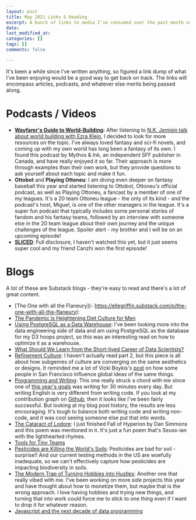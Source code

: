 ```yaml
---
layout: post
title: May 2021 Links & Reading
excerpt: A bunch of links to media I've consumed over the past month or so
date: 
last_modified_at: 
categories: []
tags: []
comments: false

---
```

It's been a while since I've written anything, so figured a link dump of what I've been enjoying would be a good way to get back on track. The links will encompass articles, podcasts, and whatever else merits being passed along.

# Podcasts / Videos

* [**Wayfarer's Guide to World-Building**](https://www.mythosink.com/podcast/)**:** After listening to [N.K. Jemisin talk about world building with Ezra Klein](https://www.youtube.com/watch?v=I6xyFQhbsjQ), I decided to look for more resources on the topic. I've always loved fantasy and sci-fi novels, and coming up with my own world has long been a fantasy of its own. I found this podcast by Mythos & Ink, an independent SFF publisher in Canada, and have really enjoyed it so far. Their approach is more through examples than their own work, but they provide questions to ask yourself about each topic and make it fun.
* **Ottobot** and **Playing Ottoneu**: I am diving even deeper on fantasy baseball this year and started listening to Ottobot, Ottoneu's official podcast, as well as Playing Ottoneu, a fancast by a member of one of my leagues. It's a 20 team Ottoneu league - the only of its kind - and the podcast's host, Miguel, is one of the other managers in the league. It's a super fun podcast that typically includes some personal stories of fandom and his fantasy teams, followed by an interview with someone else in the 20 team league about their own journey and the unique challenges of the league. Spoiler alert - my brother and I will be on an upcoming episode!
* [**SLICED**](https://www.twitch.tv/videos/1042917748): Full disclosure, I haven't watched this yet, but it just seems super cool and my friend Canzhi won the first episode!

# Blogs

A lot of these are Substack blogs - they're easy to read and there's a lot of great content.

* [The One with all the Flaneury](- https://ellegriffin.substack.com/p/the-one-with-all-the-flaneury): 
* [The Pandemic is Heightening Diet Culture for Men](https://elemental.medium.com/the-pandemic-is-heightening-diet-culture-for-men-5af2c1ccfc8e)
* [Using PostgreSQL as a Data Warehouse](https://www.narrator.ai/blog/using-postgresql-as-a-data-warehouse/): I've been looking more into the data engineering side of data and am using PostgreSQL as the database for my D3 hoops project, so this was an interesting read on how to optimize it as a warehouse.
* [What Should We Learn from the Short-lived Career of Data Scientists?](https://medium.com/codex/what-should-we-learn-from-the-short-lived-career-of-data-scientists-f6fe43865d90)
* [Refinement Culture](https://paulskallas.substack.com/p/refinement-culture): I haven't actually read part 2, but this piece is all about how subgenres of culture are converging on the same aesthetics or designs. It reminded me a lot of Vicki Boykis's [post](https://vicki.substack.com/p/the-average-opinion-of-10k-people) on how some people in San Francisco influence global ideas of the same things.
* [Programming and Writing](http://antirez.com/news/135): This one really struck a chord with me since one of [this year's goals](https://fordhiggins.com/miscellaneous/2021/01/08/new-year-new-anything.html) was writing for 30 minutes every day. But writing English is very different from writing code. If you look at my contribution graph on [Github](https://github.com/wfordh/), then it looks like I've been fairly successful. But looking at my blog post history, the results are less encouraging. It's tough to balance both writing code and writing non-code, and it was cool seeing someone else put that into words.
* [The Cataract of Lodore](https://www.poetryfoundation.org/poems/57951/the-cataract-of-lodore): I just finished Fall of Hyperion by Dan Simmons and this poem was mentioned in it. It's just a fun poem that's Seuss-ian with the lighthearted rhymes.
* [Tools for Tiny Teams](http://www.statsandsnakeoil.com/2021/05/28/tools-for-tiny-teams/)
* [Pesticides are Killing the World's Soils](https://www.scientificamerican.com/article/pesticides-are-killing-the-worlds-soils/): Pesticides are bad for soil - surprise!! And our current testing methods in the US are woefully inadequate, so we can't effectively capture how pesticides are impacting biodiversity in soils.
* [The Modern Trap of Turning Hobbies into Hustles](https://repeller.com/trap-of-turning-hobbies-into-hustles/): Another one that really vibed with me. I've been working on more side projects this year and have thought about how to monetize them, but maybe that is the wrong approach. I love having hobbies and trying new things, and turning that into work could force me to stick to one thing even if I want to drop it for whatever reason.
* [Javascript and the next decade of data programming](https://benschmidt.org/post/2020-01-15/2020-01-15-webgpu/)